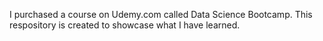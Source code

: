 I purchased a course on Udemy.com called Data Science Bootcamp. This respository is created to showcase what I have learned.
